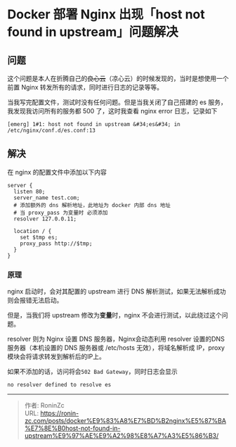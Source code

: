 # Docker 部署 Nginx 出现「host not found in upstream」问题解决


## 问题

这个问题是本人在折腾自己的~~良心云~~（凉心云）的时候发现的，当时是想使用一个前置 Nginx 转发所有的请求，同时进行日志的记录等等。

当我写完配置文件，测试时没有任何问题。但是当我关闭了自己搭建的 es 服务，我发现我访问所有的服务都 500 了，这时我查看 nginx error 日志，记录如下

```
[emerg] 1#1: host not found in upstream &#34;es&#34; in /etc/nginx/conf.d/es.conf:13
```

## 解决

在 nginx 的配置文件中添加以下内容

```nginx
server {
  listen 80;
  server_name test.com;
  # 添加额外的 dns 解析地址，此地址为 docker 内部 dns 地址
  # 当 proxy_pass 为变量时 必须添加
  resolver 127.0.0.11;

  location / {
    set $tmp es;
    proxy_pass http://$tmp;
  }  
}
```

### 原理

nginx 启动时，会对其配置的 upstream 进行 DNS 解析测试，如果无法解析成功则会报错无法启动。

但是，当我们将 upstream 修改为**变量**时，nginx 不会进行测试，以此绕过这个问题。

resolver 则为 Nginx 设置 DNS 服务器，Nginx会动态利用 resolver 设置的DNS服务器（本机设置的 DNS 服务器或 /etc/hosts 无效），将域名解析成 IP，proxy 模块会将请求转发到解析后的IP上。

如果不添加的话，访问将会`502 Bad Gateway`，同时日志会显示

```
no resolver defined to resolve es
```



---

> 作者: RoninZc  
> URL: https://ronin-zc.com/posts/docker%E9%83%A8%E7%BD%B2nginx%E5%87%BA%E7%8E%B0host-not-found-in-upstream%E9%97%AE%E9%A2%98%E8%A7%A3%E5%86%B3/  

